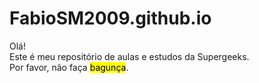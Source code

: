# FabioSM2009.github.io
Olá!
<br>
Este é meu repositório de aulas e estudos da Supergeeks.
<br>
Por favor, não faça <mark>bagunça</mark>.

